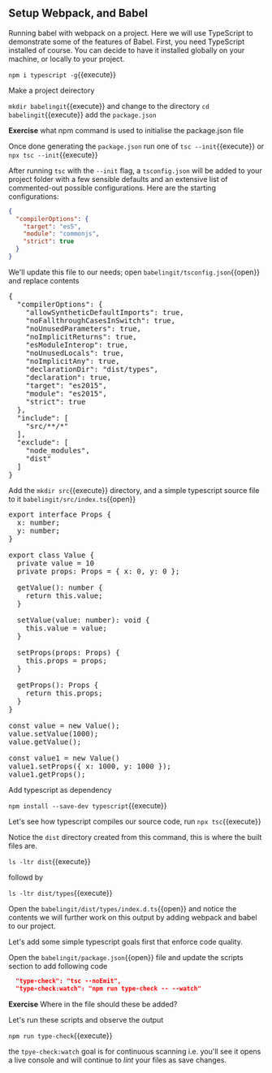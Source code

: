 
## Setup Webpack, and Babel

Running babel with webpack on a  project. Here we will use TypeScript to demonstrate some of the features of Babel. First, you need TypeScript installed of course. You can decide to have it installed globally on your machine, or locally to your project.

`npm i typescript -g`{{execute}}

Make a project deirectory

`mkdir babelingit`{{execute}} and change to the directory `cd babelingit`{{execute}} add the `package.json`

**Exercise** what npm command is used to initialise the package.json file

Once done generating the `package.json` run one of `tsc --init`{{execute}} or `npx tsc --init`{{execute}}

After running `tsc` with the `--init` flag, a `tsconfig.json` will be added to your project folder with a few sensible defaults and an extensive list of commented-out possible configurations. Here are the starting configurations:

```json
{
  "compilerOptions": {
    "target": "es5",
    "module": "commonjs",
    "strict": true
  }
}
```

We'll update this file to our needs; open `babelingit/tsconfig.json`{{open}} and replace contents

<pre class="file" data-filename="babelingit/tsconfig.json" data-target="replace">
{
  "compilerOptions": {
    "allowSyntheticDefaultImports": true,
    "noFallthroughCasesInSwitch": true,
    "noUnusedParameters": true,
    "noImplicitReturns": true,
    "esModuleInterop": true,
    "noUnusedLocals": true,
    "noImplicitAny": true,
    "declarationDir": "dist/types",
    "declaration": true,
    "target": "es2015",
    "module": "es2015",
    "strict": true
  },
  "include": [
    "src/**/*"
  ],
  "exclude": [
    "node_modules",
    "dist"
  ]
}
</pre>

Add the `mkdir src`{{execute}} directory, and a simple typescript source file to it `babelingit/src/index.ts`{{open}}

<pre class="file" data-filename="babelingit/src/index.ts" data-target="replace">
export interface Props {
  x: number;
  y: number;
}

export class Value {
  private value = 10
  private props: Props = { x: 0, y: 0 };

  getValue(): number {
    return this.value;
  }

  setValue(value: number): void {
    this.value = value;
  }

  setProps(props: Props) {
    this.props = props;
  }

  getProps(): Props {
    return this.props;
  }
}

const value = new Value();
value.setValue(1000);
value.getValue();

const value1 = new Value()
value1.setProps({ x: 1000, y: 1000 });
value1.getProps();
</pre>

Add typescript as dependency

`npm install --save-dev typescript`{{execute}}

Let's see how typescript compiles our source code, run `npx tsc`{{execute}}

Notice the `dist` directory created from this command, this is where the built files are.

`ls -ltr dist`{{execute}}

followd by 

`ls -ltr dist/types`{{execute}}

Open the `babelingit/dist/types/index.d.ts`{{open}} and notice the contents we will further work on this output by adding webpack and babel to our project.

Let's add some simple typescript goals first that enforce code quality.

Open the `babelingit/package.json`{{open}} file and update the scripts section to add following code

```json
  "type-check": "tsc --noEmit",
  "type-check:watch": "npm run type-check -- --watch"
```

**Exercise** Where in the file should these be added?

Let's run these scripts and observe the output 

`npm run type-check`{{execute}}

the `tpye-check:watch` goal is for continuous scanning i.e. you'll see it opens a live console and will continue to *lint* your files as save changes.
